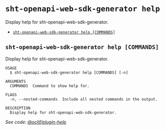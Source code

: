 # `sht-openapi-web-sdk-generator help`

Display help for sht-openapi-web-sdk-generator.

- [`sht-openapi-web-sdk-generator help [COMMANDS]`](#sht-openapi-web-sdk-generator-help-commands)

## `sht-openapi-web-sdk-generator help [COMMANDS]`

Display help for sht-openapi-web-sdk-generator.

```
USAGE
  $ sht-openapi-web-sdk-generator help [COMMANDS] [-n]

ARGUMENTS
  COMMANDS  Command to show help for.

FLAGS
  -n, --nested-commands  Include all nested commands in the output.

DESCRIPTION
  Display help for sht-openapi-web-sdk-generator.
```

_See code: [@oclif/plugin-help](https://github.com/oclif/plugin-help/blob/v6.0.6/src/commands/help.ts)_

